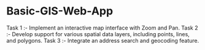 # Basic-GIS-Web-App

 Task 1 :- Implement an interactive map interface with Zoom and Pan.
 Task 2 :- Develop support for various spatial data layers, including points, lines, and
            polygons.
 Task 3 :- Integrate an address search and geocoding feature.
